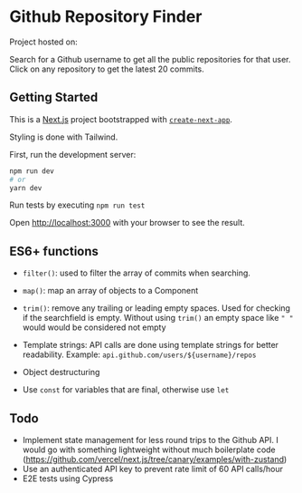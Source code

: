 # Github Repository Finder

Project hosted on:

Search for a Github username to get all the public repositories for that user. Click on any repository to get the latest 20 commits.

## Getting Started

This is a [Next.js](https://nextjs.org/) project bootstrapped with [`create-next-app`](https://github.com/vercel/next.js/tree/canary/packages/create-next-app).

Styling is done with Tailwind.

First, run the development server:

```bash
npm run dev
# or
yarn dev
```

Run tests by executing `npm run test`

Open [http://localhost:3000](http://localhost:3000) with your browser to see the result.

## ES6+ functions

- `filter()`: used to filter the array of commits when searching.

- `map()`: map an array of objects to a Component

- `trim()`: remove any trailing or leading empty spaces. Used for checking if the searchfield is empty. Without using `trim()` an empty space like `" "` would would be considered not empty

- Template strings: API calls are done using template strings for better readability. Example: `api.github.com/users/${username}/repos`

- Object destructuring

- Use `const` for variables that are final, otherwise use `let`

## Todo

- Implement state management for less round trips to the Github API. I would go with something lightweight without much boilerplate code (https://github.com/vercel/next.js/tree/canary/examples/with-zustand)
- Use an authenticated API key to prevent rate limit of 60 API calls/hour
- E2E tests using Cypress
